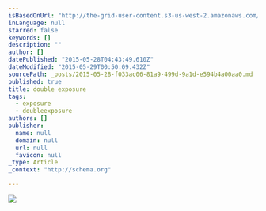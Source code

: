 ```yaml
---
isBasedOnUrl: "http://the-grid-user-content.s3-us-west-2.amazonaws.com/1aacb46d-f5a5-4165-b493-90479fbd4afd.png"
inLanguage: null
starred: false
keywords: []
description: ""
author: []
datePublished: "2015-05-28T04:43:49.610Z"
dateModified: "2015-05-29T00:50:09.432Z"
sourcePath: _posts/2015-05-28-f033ac06-81a9-499d-9a1d-e594b4a00aa0.md
published: true
title: double exposure
tags:
  - exposure
  - doubleexposure
authors: []
publisher:
  name: null
  domain: null
  url: null
  favicon: null
_type: Article
_context: "http://schema.org"

---
```

![](http://the-grid-user-content.s3-us-west-2.amazonaws.com/1aacb46d-f5a5-4165-b493-90479fbd4afd.png)